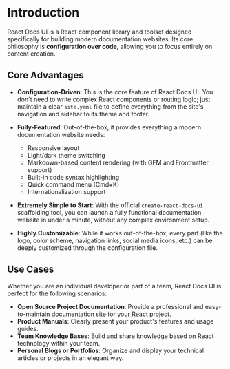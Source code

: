 # Introduction

React Docs UI is a React component library and toolset designed specifically for building modern documentation websites. Its core philosophy is **configuration over code**, allowing you to focus entirely on content creation.

## Core Advantages

- **Configuration-Driven**: This is the core feature of React Docs UI. You don't need to write complex React components or routing logic; just maintain a clear `site.yaml` file to define everything from the site's navigation and sidebar to its theme and footer.

- **Fully-Featured**: Out-of-the-box, it provides everything a modern documentation website needs:
  - Responsive layout
  - Light/dark theme switching
  - Markdown-based content rendering (with GFM and Frontmatter support)
  - Built-in code syntax highlighting
  - Quick command menu (Cmd+K)
  - Internationalization support

- **Extremely Simple to Start**: With the official `create-react-docs-ui` scaffolding tool, you can launch a fully functional documentation website in under a minute, without any complex environment setup.

- **Highly Customizable**: While it works out-of-the-box, every part (like the logo, color scheme, navigation links, social media icons, etc.) can be deeply customized through the configuration file.

## Use Cases

Whether you are an individual developer or part of a team, React Docs UI is perfect for the following scenarios:

- **Open Source Project Documentation**: Provide a professional and easy-to-maintain documentation site for your React project.
- **Product Manuals**: Clearly present your product's features and usage guides.
- **Team Knowledge Bases**: Build and share knowledge based on React technology within your team.
- **Personal Blogs or Portfolios**: Organize and display your technical articles or projects in an elegant way.